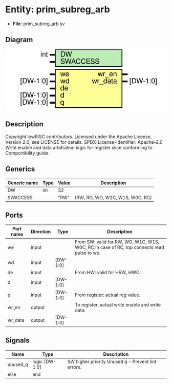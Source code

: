 # Entity: prim_subreg_arb

- **File**: prim_subreg_arb.sv
## Diagram

![Diagram](prim_subreg_arb.svg "Diagram")
## Description

Copyright lowRISC contributors.
 Licensed under the Apache License, Version 2.0, see LICENSE for details.
 SPDX-License-Identifier: Apache-2.0
 Write enable and data arbitration logic for register slice conforming to Comportibility guide.
 
## Generics

| Generic name | Type | Value | Description                     |
| ------------ | ---- | ----- | ------------------------------- |
| DW           | int  | 32    |                                 |
| SWACCESS     |      | "RW"  | {RW, RO, WO, W1C, W1S, W0C, RC} |
## Ports

| Port name | Direction | Type     | Description                                                                                 |
| --------- | --------- | -------- | ------------------------------------------------------------------------------------------- |
| we        | input     |          | From SW: valid for RW, WO, W1C, W1S, W0C, RC.In case of RC, top connects read pulse to we.  |
| wd        | input     | [DW-1:0] |                                                                                             |
| de        | input     |          | From HW: valid for HRW, HWO.                                                                |
| d         | input     | [DW-1:0] |                                                                                             |
| q         | input     | [DW-1:0] | From register: actual reg value.                                                            |
| wr_en     | output    |          | To register: actual write enable and write data.                                            |
| wr_data   | output    | [DW-1:0] |                                                                                             |
## Signals

| Name     | Type           | Description                                         |
| -------- | -------------- | --------------------------------------------------- |
| unused_q | logic [DW-1:0] | SW higher priority Unused q - Prevent lint errors.  |
| else     | end            |                                                     |
